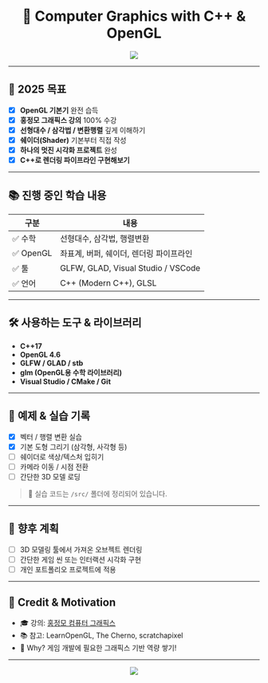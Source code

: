 <h1 align="center">🎨 Computer Graphics with C++ & OpenGL</h1>
<p align="center">
  <img src="https://readme-typing-svg.herokuapp.com?font=Fira+Code&size=18&pause=1000&color=36BCF7&center=true&vCenter=true&width=500&lines=Studying+Computer+Graphics+in+2025;C%2B%2B+%7C+OpenGL+%7C+Linear+Algebra+%7C+Shaders;Visualizing+Math+%2B+Code!">
</p>

---

## 🧭 2025 목표

- [x] **OpenGL 기본기** 완전 습득  
- [x] **홍정모 그래픽스 강의** 100% 수강  
- [x] **선형대수 / 삼각법 / 변환행렬** 깊게 이해하기  
- [x] **쉐이더(Shader)** 기본부터 직접 작성  
- [x] **하나의 멋진 시각화 프로젝트** 완성  
- [x] **C++로 렌더링 파이프라인 구현해보기**

---

## 📚 진행 중인 학습 내용

| 구분 | 내용 |
|------|------|
| ✅ 수학 | 선형대수, 삼각법, 행렬변환 |
| ✅ OpenGL | 좌표계, 버퍼, 쉐이더, 렌더링 파이프라인 |
| ✅ 툴 | GLFW, GLAD, Visual Studio / VSCode |
| ✅ 언어 | C++ (Modern C++), GLSL |

---

## 🛠️ 사용하는 도구 & 라이브러리

- **C++17**
- **OpenGL 4.6**
- **GLFW / GLAD / stb**
- **glm (OpenGL용 수학 라이브러리)**
- **Visual Studio / CMake / Git**

---

## 🌄 예제 & 실습 기록

- [x] 벡터 / 행렬 변환 실습  
- [x] 기본 도형 그리기 (삼각형, 사각형 등)  
- [ ] 쉐이더로 색상/텍스처 입히기  
- [ ] 카메라 이동 / 시점 전환  
- [ ] 간단한 3D 모델 로딩

> 📁 실습 코드는 `/src/` 폴더에 정리되어 있습니다.

---

## 🚀 향후 계획

- [ ] 3D 모델링 툴에서 가져온 오브젝트 렌더링
- [ ] 간단한 게임 씬 또는 인터랙션 시각화 구현
- [ ] 개인 포트폴리오 프로젝트에 적용

---

## 🙌 Credit & Motivation

- 🎓 강의: [홍정모 컴퓨터 그래픽스](https://fastcampus.co.kr/dev_online_opengl)  
- 📚 참고: LearnOpenGL, The Cherno, scratchapixel  
- 🎯 Why? 게임 개발에 필요한 그래픽스 기반 역량 쌓기!

---

<p align="center">
  <img src="https://capsule-render.vercel.app/api?type=waving&color=0:36BCF7,100:9B59B6&height=100&section=footer"/>
</p>
